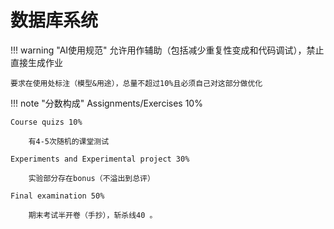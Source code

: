 # 数据库系统

!!! warning "AI使用规范"
    允许用作辅助（包括减少重复性变成和代码调试），禁止直接生成作业

    要求在使用处标注（模型&用途），总量不超过10%且必须自己对这部分做优化

!!! note "分数构成"
    Assignments/Exercises 10%

    Course quizs 10%

        有4-5次随机的课堂测试

    Experiments and Experimental project 30%

        实验部分存在bonus（不溢出到总评）
    
    Final examination 50%

        期末考试半开卷（手抄），斩杀线40 。

        